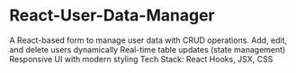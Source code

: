 # React-User-Data-Manager
 A React-based form to manage user data with CRUD operations.  Add, edit, and delete users dynamically  Real-time table updates (state management)  Responsive UI with modern styling  Tech Stack: React Hooks, JSX, CSS
